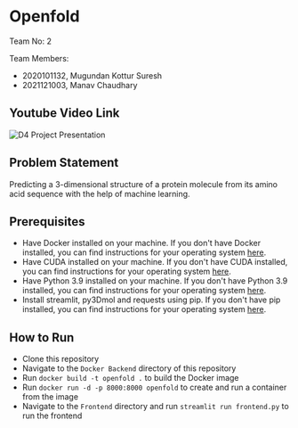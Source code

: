 # Openfold

Team No: 2

Team Members:
- 2020101132, Mugundan Kottur Suresh
- 2021121003, Manav Chaudhary

## Youtube Video Link

![D4 Project Presentation](https://youtu.be/9y807Q4H2zk)

## Problem Statement

Predicting a 3-dimensional structure of a protein molecule from its amino acid sequence with the help of machine learning.

## Prerequisites

- Have Docker installed on your machine. If you don't have Docker installed, you can find instructions for your operating system [here](https://docs.docker.com/install/).
- Have CUDA installed on your machine. If you don't have CUDA installed, you can find instructions for your operating system [here](https://developer.nvidia.com/cuda-downloads).
- Have Python 3.9 installed on your machine. If you don't have Python 3.9 installed, you can find instructions for your operating system [here](https://www.python.org/downloads/).
- Install streamlit, py3Dmol and requests using pip. If you don't have pip installed, you can find instructions for your operating system [here](https://pip.pypa.io/en/stable/installing/).

## How to Run

- Clone this repository
- Navigate to the `Docker Backend` directory of this repository
- Run `docker build -t openfold .` to build the Docker image
- Run `docker run -d -p 8000:8000 openfold` to create and run a container from the image
- Navigate to the `Frontend` directory and run `streamlit run frontend.py` to run the frontend